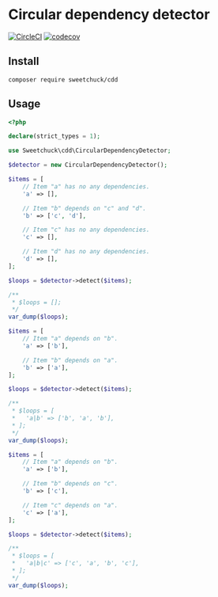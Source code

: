 # Circular dependency detector

[![CircleCI](https://circleci.com/gh/Sweetchuck/cdd/tree/1.x.svg?style=svg)](https://circleci.com/gh/Sweetchuck/cdd/?branch=1.x)
[![codecov](https://codecov.io/gh/Sweetchuck/cdd/branch/1.x/graph/badge.svg?token=HSF16OGPyr)](https://app.codecov.io/gh/Sweetchuck/cdd/branch/1.x)


## Install

    composer require sweetchuck/cdd


## Usage

```php
<?php

declare(strict_types = 1);

use Sweetchuck\cdd\CircularDependencyDetector;

$detector = new CircularDependencyDetector();

$items = [
    // Item "a" has no any dependencies.
    'a' => [],

    // Item "b" depends on "c" and "d".
    'b' => ['c', 'd'],

    // Item "c" has no any dependencies.
    'c' => [],

    // Item "d" has no any dependencies.
    'd' => [],
];

$loops = $detector->detect($items);

/**
 * $loops = [];
 */
var_dump($loops);

$items = [
    // Item "a" depends on "b".
    'a' => ['b'],

    // Item "b" depends on "a".
    'b' => ['a'],
];

$loops = $detector->detect($items);

/**
 * $loops = [
 *   'a|b' => ['b', 'a', 'b'],
 * ];
 */
var_dump($loops);

$items = [
    // Item "a" depends on "b".
    'a' => ['b'],

    // Item "b" depends on "c".
    'b' => ['c'],

    // Item "c" depends on "a".
    'c' => ['a'],
];

$loops = $detector->detect($items);

/**
 * $loops = [
 *   'a|b|c' => ['c', 'a', 'b', 'c'],
 * ];
 */
var_dump($loops);
```
